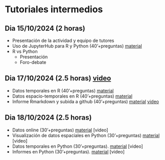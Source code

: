 # Tutoriales intermedios

## Dia 15/10/2024 (2 horas)

- Presentación de la actividad y equipo de tutores
- Uso de JupyterHub para R y Python (40’+preguntas) [material](https://github.com/Intercoonecta/Talleres_intermedios/blob/main/15-Octubre-2024/JupyterHub.md) 
- R vs Python
  - Presentación
  - Foro-debate

## Dia 17/10/2024 (2.5 horas) [video](https://www.youtube.com/watch?v=D5YbLsM5SDk&t=3s)

- Datos temporales en R (40’+preguntas) [material](https://github.com/Intercoonecta/Talleres_intermedios/tree/main/17-Octubre-2024/Hector)
- Datos espacio-temporales en R (40’+preguntas) [material](https://github.com/Intercoonecta/Talleres_intermedios/tree/main/17-Octubre-2024/Marina) 
- Informe Rmarkdown y subida a github (40’+preguntas) [material](https://github.com/Intercoonecta/Talleres_intermedios/tree/main/17-Octubre-2024/informeRMarkdown) [video](https://www.youtube.com/watch?v=7YcEzsbVxZc)

## Dia 18/10/2024 (2.5 horas) 

- Datos online (30’+preguntas) [material](https://github.com/Intercoonecta/Talleres_intermedios/tree/main/18-Octubre-2024/datos%20online) [video]
- Visualización de datos espaciales en Python (30’+preguntas) [material](https://github.com/Intercoonecta/Talleres_intermedios/tree/main/18-Octubre-2024/datos%20espaciales) [video]
- Datos temporales en Python (30’+preguntas). [material](https://github.com/Intercoonecta/Talleres_intermedios/tree/main/18-Octubre-2024/datos%20temporales) [video]
- Informes en Python (30’+preguntas). [material](https://github.com/Intercoonecta/Talleres_intermedios/tree/main/18-Octubre-2024/informes_python) [video]


